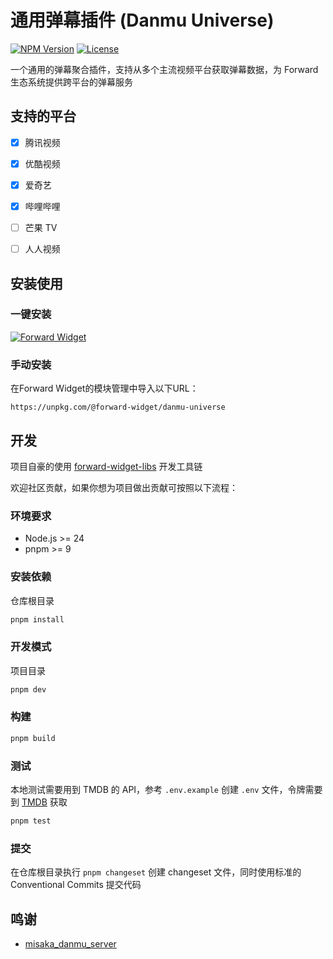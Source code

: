 # 通用弹幕插件 (Danmu Universe)

[![NPM Version](https://img.shields.io/npm/v/@forward-widget/danmu-universe)](https://www.npmjs.com/package/@forward-widget/danmu-universe)
[![License](https://img.shields.io/npm/l/@forward-widget/danmu-universe)](https://github.com/baranwang/forward-widgets)

一个通用的弹幕聚合插件，支持从多个主流视频平台获取弹幕数据，为 Forward 生态系统提供跨平台的弹幕服务

## 支持的平台

- [x] 腾讯视频
- [x] 优酷视频
- [x] 爱奇艺
- [x] 哔哩哔哩
- [ ] 芒果 TV
- [ ] 人人视频


## 安装使用

### 一键安装

[![Forward Widget](https://img.shields.io/badge/dynamic/json?url=http%3A%2F%2Funpkg.com%2F%40forward-widget%2Fdanmu-universe%2Fpackage.json&query=%24.version&prefix=%E9%80%9A%E7%94%A8%E5%BC%B9%E5%B9%95%20v&style=flat-square&label=Forward%20Widget&labelColor=black)](https://gocy.pages.dev/#forward://widget?url=https%3A%2F%2Funpkg.com%2F%40forward-widget%2Fdanmu-universe)

### 手动安装

在Forward Widget的模块管理中导入以下URL：

```
https://unpkg.com/@forward-widget/danmu-universe
```


## 开发

项目自豪的使用 [forward-widget-libs](https://github.com/baranwang/forward-widget-libs) 开发工具链

欢迎社区贡献，如果你想为项目做出贡献可按照以下流程：

### 环境要求

- Node.js >= 24
- pnpm >= 9

### 安装依赖

仓库根目录

```bash
pnpm install
```

### 开发模式

项目目录

```bash
pnpm dev
```

### 构建

```bash
pnpm build
```

### 测试

本地测试需要用到 TMDB 的 API，参考  `.env.example` 创建 `.env` 文件，令牌需要到 [TMDB](https://www.themoviedb.org/settings/api) 获取

```bash
pnpm test
```

### 提交

在仓库根目录执行 `pnpm changeset` 创建 changeset 文件，同时使用标准的 Conventional Commits 提交代码

## 鸣谢

- [misaka_danmu_server](https://github.com/l429609201/misaka_danmu_server)